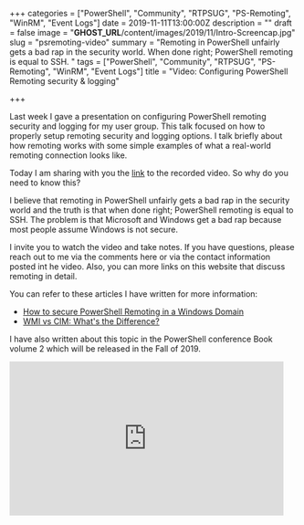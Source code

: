 +++
categories = ["PowerShell", "Community", "RTPSUG", "PS-Remoting", "WinRM", "Event Logs"]
date = 2019-11-11T13:00:00Z
description = ""
draft = false
image = "__GHOST_URL__/content/images/2019/11/Intro-Screencap.jpg"
slug = "psremoting-video"
summary = "Remoting in PowerShell unfairly gets a bad rap in the security world.  When done right; PowerShell remoting is equal to SSH. "
tags = ["PowerShell", "Community", "RTPSUG", "PS-Remoting", "WinRM", "Event Logs"]
title = "Video: Configuring PowerShell Remoting security & logging"

+++


Last week I gave a presentation on configuring PowerShell remoting security and logging for my user group. This talk focused on how to properly setup remoting security and logging options. I talk briefly about how remoting works with some simple examples of what a real-world remoting connection looks like.

Today I am sharing with you the [link](https://youtu.be/rvg8FNFkpco) to the recorded video.  So why do you need to know this?

I believe that remoting in PowerShell unfairly gets a bad rap in the security world and the truth is that when done right; PowerShell remoting is equal to SSH. The problem is that Microsoft and Windows get a bad rap because most people assume Windows is not secure.

I invite you to watch the video and take notes. If you have questions, please reach out to me via the comments here or via the contact information posted int he video. Also, you can more links on this website that discuss remoting in detail.

You can refer to these articles I have written for more information:

* [How to secure PowerShell Remoting in a Windows Domain](__GHOST_URL__/securing-powershell/)
* [WMI vs CIM: What's the Difference?](__GHOST_URL__/wmi-vs-cim-whats-the-difference/)

I have also written about this topic in the PowerShell conference Book volume 2 which will be released in the Fall of 2019.

<iframe width="480" height="270" src="https://www.youtube.com/embed/rvg8FNFkpco?feature=oembed" frameborder="0" allow="accelerometer; autoplay; encrypted-media; gyroscope; picture-in-picture" allowfullscreen></iframe>



